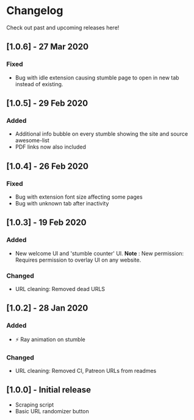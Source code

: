 # Changelog
Check out past and upcoming releases here!

## [1.0.6] - 27 Mar 2020

### Fixed
- Bug with idle extension causing stumble page to open in new tab instead of existing.

## [1.0.5] - 29 Feb 2020
### Added
- Additional info bubble on every stumble showing the site and source awesome-list
- PDF links now also included

## [1.0.4] - 26 Feb 2020
### Fixed
- Bug with extension font size affecting some pages
- Bug with unknown tab after inactivity

## [1.0.3] - 19 Feb 2020
### Added
- New welcome UI and 'stumble counter' UI. __Note__ : New permission: Requires permission to overlay UI on any website. 
### Changed
- URL cleaning: Removed dead URLS

## [1.0.2] - 28 Jan 2020
### Added
- ⚡️ Ray animation on stumble
### Changed
- URL cleaning: Removed CI, Patreon URLs from readmes

## [1.0.0] - Initial release
- Scraping script
- Basic URL randomizer button
